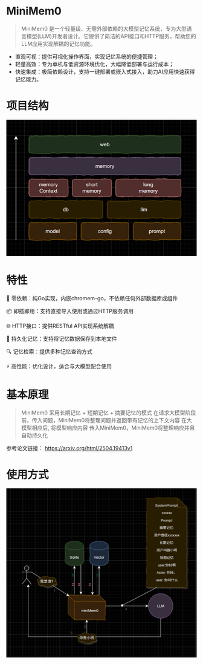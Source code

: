 # MiniMem0
>MiniMem0 是一个轻量级、无需外部依赖的大模型记忆系统，专为大型语言模型(LLM)开发者设计。它提供了简洁的API接口和HTTP服务，帮助您的LLM应用实现解耦的记忆功能。
- 直观可视：提供可视化操作界面，实现记忆系统的便捷管理；
- 轻量高效：专为单机与低资源环境优化，大幅降低部署与运行成本；
- 快速集成：极简依赖设计，支持一键部署或嵌入式接入，助力AI应用快速获得记忆能力。


# 项目结构
![alt text](image.png)
# 特性
🚀 零依赖：纯Go实现，内嵌chromem-go，不依赖任何外部数据库或组件

📦 即插即用：支持直接导入使用或通过HTTP服务调用

🌐 HTTP接口：提供RESTful API实现系统解耦

💾 持久化记忆：支持将记忆数据保存到本地文件

🔍 记忆检索：提供多种记忆查询方式

⚡ 高性能：优化设计，适合与大模型配合使用

# 基本原理
>MiniMem0 采用长期记忆 + 短期记忆 + 摘要记忆的模式
在请求大模型阶段前，传入问题，MiniMem0将整理问题并返回带有记忆的上下文内容
在大模型相应后, 将模型响应内容 传入MiniMem0，MiniMem0将整理响应并且自动持久化

参考论文链接：
https://arxiv.org/html/2504.19413v1

# 使用方式
![alt text](image-1.png)